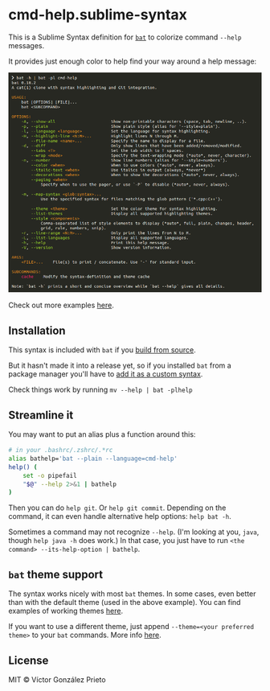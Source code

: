 # cmd-help.sublime-syntax

This is a Sublime Syntax definition for [`bat`](https://github.com/sharkdp/bat) to colorize command `--help` messages.

It provides just enough color to help find your way around a help message:

<img src="./docs/assets/cmd-help-example.png" width="750" alt="Example usage of the cmd-help syntax on 'bat -h'">

Check out more examples [here](https://github.com/victor-gp/cmd-help-sublime-syntax/tree/demo/docs/examples).

## Installation

This syntax is included with `bat` if you [build from source](https://github.com/sharkdp/bat#from-source).

But it hasn't made it into a release yet, so if you installed `bat` from a package manager you'll have to [add it as a custom syntax](https://github.com/sharkdp/bat#adding-new-syntaxes--language-definitions).

Check things work by running `mv --help | bat -plhelp`

## Streamline it

You may want to put an alias plus a function around this:

```sh
# in your .bashrc/.zshrc/.*rc
alias bathelp='bat --plain --language=cmd-help'
help() (
    set -o pipefail
    "$@" --help 2>&1 | bathelp
)
```

Then you can do `help git`. Or `help git commit`. Depending on the command, it can even handle alternative help options: `help bat -h`.

Sometimes a command may not recognize `--help`. (I'm looking at you, `java`, though `help java -h` does work.) In that case, you just have to run `<the command> --its-help-option | bathelp`.

## `bat` theme support

The syntax works nicely with most `bat` themes. In some cases, even better than with the default theme (used in the above example). You can find examples of working themes [here](https://github.com/victor-gp/cmd-help-sublime-syntax/tree/demo/docs/examples/theme).

If you want to use a different theme, just append `--theme=<your preferred theme>` to your `bat` commands. More info [here](https://github.com/sharkdp/bat#highlighting-theme).

## License

MIT © Víctor González Prieto
